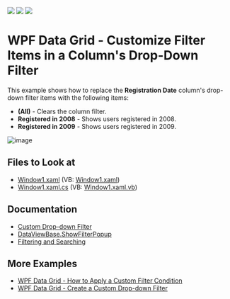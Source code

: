 <!-- default badges list -->
![](https://img.shields.io/endpoint?url=https://codecentral.devexpress.com/api/v1/VersionRange/128649646/22.2.2%2B)
[![](https://img.shields.io/badge/Open_in_DevExpress_Support_Center-FF7200?style=flat-square&logo=DevExpress&logoColor=white)](https://supportcenter.devexpress.com/ticket/details/E1533)
[![](https://img.shields.io/badge/📖_How_to_use_DevExpress_Examples-e9f6fc?style=flat-square)](https://docs.devexpress.com/GeneralInformation/403183)
<!-- default badges end -->
# WPF Data Grid - Customize Filter Items in a Column's Drop-Down Filter

This example shows how to replace the **Registration Date** column's drop-down filter items with the following items:

* **(All)** - Clears the column filter.
* **Registered in 2008** - Shows users registered in 2008.
* **Registered in 2009** - Shows users registered in 2009.

![image](https://user-images.githubusercontent.com/65009440/176194525-320b153c-fe98-4279-863e-d43bda45527f.png)

## Files to Look at

* [Window1.xaml](./CS/DXGrid_CustomizingFilterDropdown/Window1.xaml) (VB: [Window1.xaml](./VB/DXGrid_CustomizingFilterDropdown/Window1.xaml))
* [Window1.xaml.cs](./CS/DXGrid_CustomizingFilterDropdown/Window1.xaml.cs) (VB: [Window1.xaml.vb](./VB/DXGrid_CustomizingFilterDropdown/Window1.xaml.vb))

## Documentation

* [Custom Drop-down Filter](https://docs.devexpress.com/WPF/120532/controls-and-libraries/data-grid/filtering-and-searching/filter-dropdown/custom-drop-down-filter)
* [DataViewBase.ShowFilterPopup](https://docs.devexpress.com/WPF/DevExpress.Xpf.Grid.DataViewBase.ShowFilterPopup)
* [Filtering and Searching](https://docs.devexpress.com/WPF/7356/controls-and-libraries/data-grid/filtering-and-searching)

## More Examples

* [WPF Data Grid - How to Apply a Custom Filter Condition](https://github.com/DevExpress-Examples/how-to-implement-custom-filtering-e1167)
* [WPF Data Grid - Create a Custom Drop-down Filter](https://github.com/DevExpress-Examples/how-to-create-a-custom-filter-dropdown-e1616)
